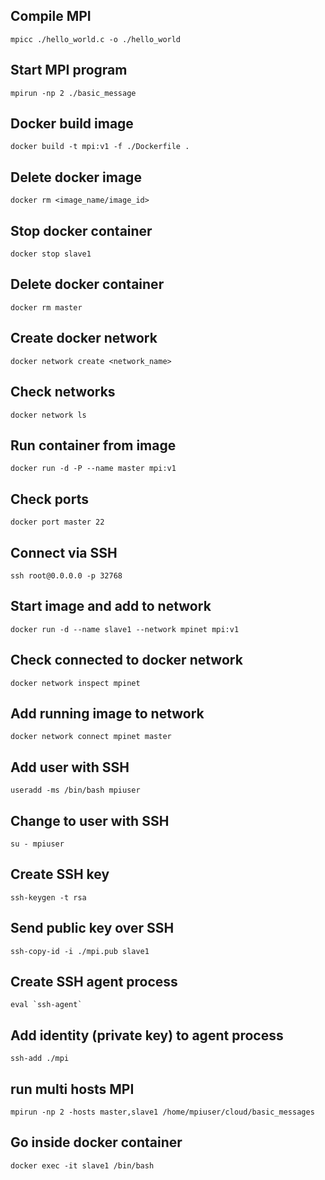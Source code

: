 ## Compile MPI 
`mpicc ./hello_world.c -o ./hello_world`

## Start MPI program
`mpirun -np 2 ./basic_message`

## Docker build image
`docker build -t mpi:v1 -f ./Dockerfile .`

## Delete docker image
`docker rm <image_name/image_id>`

## Stop docker container
`docker stop slave1`

## Delete docker container
`docker rm master`

## Create docker network
`docker network create <network_name>`

## Check networks
`docker network ls`

## Run container from image
`docker run -d -P --name master mpi:v1`

## Check ports
`docker port master 22`

## Connect via SSH
`ssh root@0.0.0.0 -p 32768`

## Start image and add to network
`docker run -d --name slave1 --network mpinet mpi:v1`

## Check connected to docker network
`docker network inspect mpinet`

## Add running image to network
`docker network connect mpinet master`

## Add user with SSH
`useradd -ms /bin/bash mpiuser`

## Change to user with SSH
`su - mpiuser`

## Create SSH key
`ssh-keygen -t rsa`

## Send public key over SSH
`ssh-copy-id -i ./mpi.pub slave1`

## Create SSH agent process
``eval `ssh-agent` ``

## Add identity (private key) to agent process
`ssh-add ./mpi`

## run multi hosts MPI
`mpirun -np 2 -hosts master,slave1 /home/mpiuser/cloud/basic_messages`

## Go inside docker container
`docker exec -it slave1 /bin/bash`
